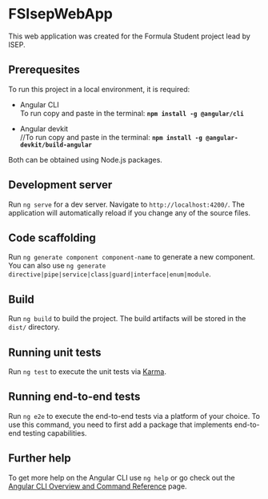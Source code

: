 # FSIsepWebApp

This web application was created for the Formula Student project lead by ISEP.

## Prerequesites

To run this project in a local environment, it is required:

- Angular CLI <br>To run copy and paste in the terminal: <b>`npm install -g @angular/cli`</b>

- Angular devkit <br>//To run copy and paste in the terminal: <b>`npm install -g @angular-devkit/build-angular`</b>

Both can be obtained using Node.js packages.

## Development server

Run `ng serve` for a dev server. Navigate to `http://localhost:4200/`. The application will automatically reload if you change any of the source files.

## Code scaffolding
Run `ng generate component component-name` to generate a new component. You can also use `ng generate directive|pipe|service|class|guard|interface|enum|module`.

## Build

Run `ng build` to build the project. The build artifacts will be stored in the `dist/` directory.

## Running unit tests

Run `ng test` to execute the unit tests via [Karma](https://karma-runner.github.io).

## Running end-to-end tests

Run `ng e2e` to execute the end-to-end tests via a platform of your choice. To use this command, you need to first add a package that implements end-to-end testing capabilities.

## Further help

To get more help on the Angular CLI use `ng help` or go check out the [Angular CLI Overview and Command Reference](https://angular.io/cli) page.
